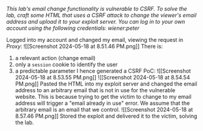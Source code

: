 *This lab's email change functionality is vulnerable to CSRF.
To solve the lab, craft some HTML that uses a CSRF attack to change the viewer's email address and upload it to your exploit server.
You can log in to your own account using the following credentials: wiener:peter*

Logged into my account and changed my email, viewing the request in *Proxy*:
![[Screenshot 2024-05-18 at 8.51.46 PM.png]]
There is:
1. a relevant action (change email)
2. only a `session` cookie to identify the user
3. a predictable parameter
I hence generated a CSRF PoC:
![[Screenshot 2024-05-18 at 8.53.55 PM.png]]
![[Screenshot 2024-05-18 at 8.54.54 PM.png]]
Pasted the HTML into my exploit server and changed the email address to an arbitrary email that is not in use for the vulnerable website. This is because trying to get the victim to change to my email address will trigger a "email already in use" error. We assume that the arbitrary email is an email that we control. 
![[Screenshot 2024-05-18 at 8.57.46 PM.png]]
Stored the exploit and delivered it to the victim, solving the lab.
